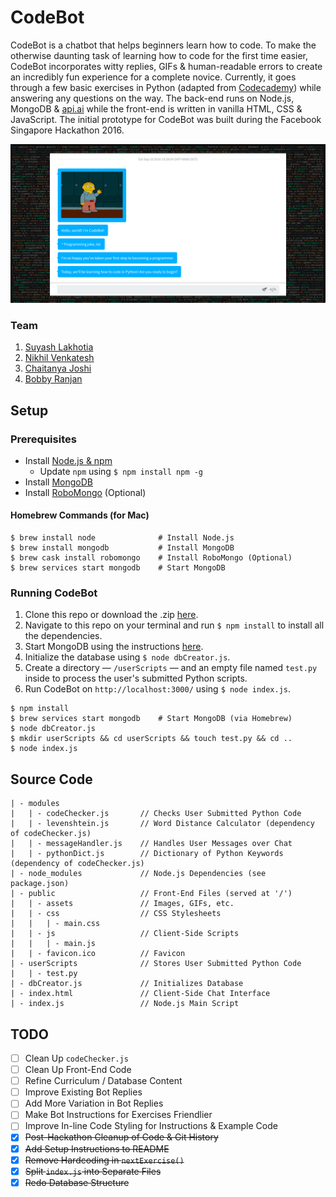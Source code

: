# CodeBot

CodeBot is a chatbot that helps beginners learn how to code. To make the otherwise daunting task of learning how to code for the first time easier, CodeBot incorporates witty replies, GIFs &amp; human-readable errors to create an incredibly fun experience for a complete novice. Currently, it goes through a few basic exercises in Python (adapted from [Codecademy](https://www.codecademy.com/learn/python)) while answering any questions on the way. The back-end runs on Node.js, MongoDB & [api.ai](https://api.ai) while the front-end is written in vanilla HTML, CSS & JavaScript. The initial prototype for CodeBot was built during the Facebook Singapore Hackathon 2016.

![Screenshot of CodeBot](/z-Screenshots/1.png)

### Team

1. [Suyash Lakhotia](https://github.com/SuyashLakhotia)
2. [Nikhil Venkatesh](https://github.com/nikv96)
3. [Chaitanya Joshi](https://github.com/chaitjo)
4. [Bobby Ranjan](https://github.com/bbbranjan)

## Setup

### Prerequisites

- Install [Node.js & npm](https://nodejs.org/en/download/)
	- Update `npm` using `$ npm install npm -g`
- Install [MongoDB](https://docs.mongodb.com/master/installation/)
- Install [RoboMongo](https://robomongo.org/download) (Optional)

#### Homebrew Commands (for Mac)

```
$ brew install node              # Install Node.js
$ brew install mongodb           # Install MongoDB
$ brew cask install robomongo    # Install RoboMongo (Optional)
$ brew services start mongodb    # Start MongoDB
```

### Running CodeBot

1. Clone this repo or download the .zip [here](https://github.com/SuyashLakhotia/CodeBot/archive/master.zip).
2. Navigate to this repo on your terminal and run `$ npm install` to install all the dependencies.
3. Start MongoDB using the instructions [here](https://docs.mongodb.com/manual/installation/).
4. Initialize the database using `$ node dbCreator.js`.
5. Create a directory &mdash; `/userScripts` &mdash; and an empty file named `test.py` inside to process the user's submitted Python scripts.
6. Run CodeBot on `http://localhost:3000/` using `$ node index.js`.

```
$ npm install
$ brew services start mongodb    # Start MongoDB (via Homebrew)
$ node dbCreator.js
$ mkdir userScripts && cd userScripts && touch test.py && cd ..
$ node index.js
```

## Source Code
```
| - modules
|   | - codeChecker.js       // Checks User Submitted Python Code
|   | - levenshtein.js       // Word Distance Calculator (dependency of codeChecker.js)
|   | - messageHandler.js    // Handles User Messages over Chat
|   | - pythonDict.js        // Dictionary of Python Keywords (dependency of codeChecker.js)
| - node_modules             // Node.js Dependencies (see package.json)
| - public                   // Front-End Files (served at '/')
|   | - assets               // Images, GIFs, etc.
|   | - css                  // CSS Stylesheets
|   |   | - main.css
|   | - js                   // Client-Side Scripts
|   |   | - main.js
|   | - favicon.ico          // Favicon
| - userScripts              // Stores User Submitted Python Code
|   | - test.py
| - dbCreator.js             // Initializes Database
| - index.html               // Client-Side Chat Interface
| - index.js                 // Node.js Main Script
```

## TODO

- [ ] Clean Up `codeChecker.js`
- [ ] Clean Up Front-End Code
- [ ] Refine Curriculum / Database Content
- [ ] Improve Existing Bot Replies
- [ ] Add More Variation in Bot Replies
- [ ] Make Bot Instructions for Exercises Friendlier
- [ ] Improve In-line Code Styling for Instructions & Example Code
- [x] ~~Post-Hackathon Cleanup of Code & Git History~~
- [x] ~~Add Setup Instructions to README~~
- [x] ~~Remove Hardcoding in `nextExercise()`~~
- [x] ~~Split `index.js` into Separate Files~~
- [x] ~~Redo Database Structure~~
